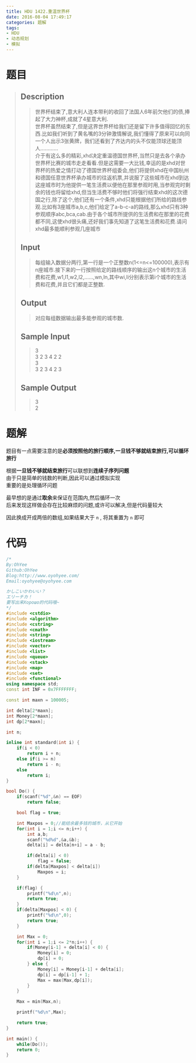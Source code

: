 ```yaml
---
title: HDU 1422.重温世界杯
date: 2016-08-04 17:49:17
categories: 题解
tags:
- HDU
- 动态规划
- 模拟
---
```

# 题目
> 
> ## Description  
>> 世界杯结束了,意大利人连本带利的收回了法国人6年前欠他们的债,捧起了大力神杯,成就了4星意大利.   
>> 世界杯虽然结束了,但是这界世界杯给我们还是留下许多值得回忆的东西.比如我们听到了黄名嘴的3分钟激情解说,我们懂得了原来可以向同一个人出示3张黄牌，我们还看到了齐达内的头不仅能顶球还能顶人…………   
>> 介于有这么多的精彩,xhd决定重温德国世界杯,当然只是去各个承办世界杯比赛的城市走走看看.但是这需要一大比钱,幸运的是xhd对世界杯的热爱之情打动了德国世界杯组委会,他们将提供xhd在中国杭州和德国任意世界杯承办城市的往返机票,并说服了这些城市在xhd到达这座城市时为他提供一笔生活费以便他在那里参观时用,当参观完时剩余的钱也将留给xhd,但当生活费不够时他们将强行结束xhd的这次德国之行,除了这个,他们还有一个条件,xhd只能根据他们所给的路线参观.比如有3座城市a,b,c,他们给定了a-b-c-a的路线,那么xhd只有3种参观顺序abc,bca,cab.由于各个城市所提供的生活费和在那里的花费都不同,这使xhd很头痛,还好我们事先知道了这笔生活费和花费.请问xhd最多能顺利参观几座城市   
>> <!--more-->  
> 
> ## Input  
>> 每组输入数据分两行,第一行是一个正整数n(1&lt;=n&lt;=100000),表示有n座城市.接下来的一行按照给定的路线顺序的输出这n个城市的生活费和花费,w1,l1,w2,l2,……,wn,ln,其中wi,li分别表示第i个城市的生活费和花费,并且它们都是正整数.  
> 
> ## Output  
>> 对应每组数据输出最多能参观的城市数.  
> 
> ## Sample Input  
>> 3  
>> 3 2 3 4 2 2  
>> 3  
>> 3 2 3 4 2 3  
> 
> ## Sample Output  
>> 3  
>> 2  

# 题解
题目有一点需要注意的是**必须按照他的旅行顺序,一旦钱不够就结束旅行,可以循环旅行**  

根据**一旦钱不够就结束旅行**可以联想到**连续子序列问题**  
由于只是简单的钱数的判断,因此可以通过模拟实现  
重要的是处理循环问题  

最早想的是通过**取余**来保证在范围内,然后循环一次  
后来发现这样做会存在比较麻烦的问题,或许可以解决,但是代码量较大  

因此换成开成两倍的数组,如果结果大于 `n` , 将其重置为 `n` 即可


# 代码
```cpp 重温世界杯 https://github.com/OhYee/ACM.github.io/blob/master\HDU\1422.重温世界杯.cpp 代码备份
/*
By:OhYee
Github:OhYee
Blog:http://www.oyohyee.com/
Email:oyohyee@oyohyee.com

かしこいかわいい？
エリーチカ！
要写出来Хорошо的代码哦~
*/
#include <cstdio>
#include <algorithm>
#include <cstring>
#include <cmath>
#include <string>
#include <iostream>
#include <vector>
#include <list>
#include <queue>
#include <stack>
#include <map>
#include <set>
#include <functional>
using namespace std;
const int INF = 0x7FFFFFFF;

const int maxn = 100005;

int delta[2*maxn];
int Money[2*maxn];
int dp[2*maxn];

int n;

inline int standard(int i) {
    if(i < 0)
        return i + n;
    else if(i >= n)
        return i - n;
    else
        return i;
}

bool Do() {
    if(scanf("%d",&n) == EOF)
        return false;

    bool flag = true;

    int Maxpos = 0;//能结余最多钱的城市，从它开始
    for(int i = 1;i <= n;i++) {
        int a,b;
        scanf("%d%d",&a,&b);
        delta[i] = delta[n+i] = a - b;

        if(delta[i] < 0)
            flag = false;
        if(delta[Maxpos] < delta[i])
            Maxpos = i;
    }

    if(flag) {
        printf("%d\n",n);
        return true;
    }
    if(delta[Maxpos] < 0) {
        printf("%d\n",0);
        return true;
    }

    int Max = 0;
    for(int i = 1;i <= 2*n;i++) {
        if(Money[i-1] + delta[i] < 0) {
            Money[i] = 0;
            dp[i] = 0;
        } else {
            Money[i] = Money[i-1] + delta[i];
            dp[i] = dp[i-1] + 1;
            Max = max(Max,dp[i]);
        }
    }

    Max = min(Max,n);

    printf("%d\n",Max);

    return true;
}

int main() {
    while(Do());
    return 0;
}
```